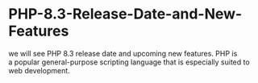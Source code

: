 # PHP-8.3-Release-Date-and-New-Features
we will see PHP 8.3 release date and upcoming new features. PHP is a popular general-purpose scripting language that is especially suited to web development.
